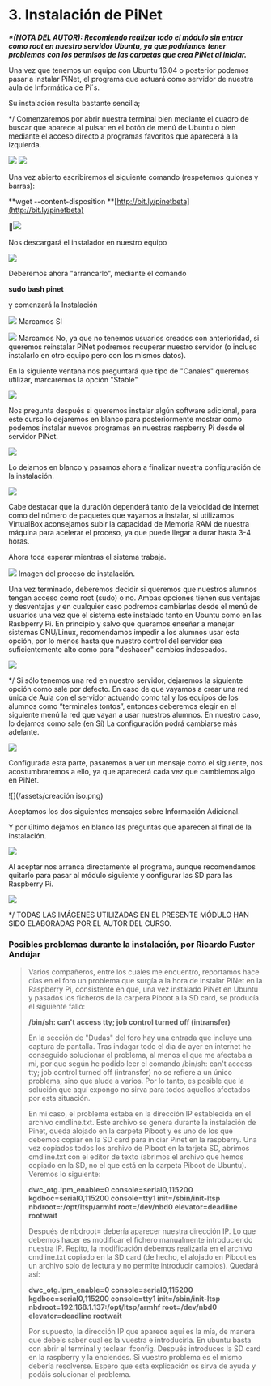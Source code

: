 # 3. Instalación de PiNet

_**\*\(NOTA DEL AUTOR\): Recomiendo realizar todo el módulo sin entrar como root en nuestro servidor Ubuntu, ya que podríamos tener problemas con los permisos de las carpetas que crea PiNet al iniciar.**_

Una vez que tenemos un equipo con Ubuntu 16.04 o posterior podemos pasar  a instalar PiNet, el programa que actuará como servidor de nuestra aula de Informática de Pi´s.

Su instalación resulta bastante sencilla;

\*/ Comenzaremos por abrir nuestra terminal bien mediante el cuadro de buscar que aparece al pulsar en el botón de menú de Ubuntu o bien mediante el acceso directo a programas favoritos que aparecerá a la izquierda.

![](/assets/as.png) ![](/assets/zx.png)

Una vez abierto escribiremos el siguiente comando \(respetemos guiones y barras\):

**wget --content-disposition **[http://bit.ly/pinetbeta](http://bit.ly/pinetbeta)

![](/assets/vc.png)

Nos descargará el instalador en nuestro equipo

![](/assets/bv.png)

Deberemos ahora "arrancarlo", mediante el comando

**sudo bash pinet**

y comenzará la Instalación

![](/assets/vf.png) Marcamos SI

![](/assets/kjh.png)     Marcamos No, ya que no tenemos usuarios creados con anterioridad, si queremos reinstalar PiNet podremos recuperar nuestro servidor \(o incluso instalarlo en otro equipo pero con los mismos datos\).

En la siguiente ventana nos preguntará que tipo de "Canales" queremos utilizar, marcaremos la opción "Stable"

![](/assets/lo.png)

Nos pregunta después si queremos instalar algún software adicional, para este curso lo dejaremos en blanco para posteriormente mostrar como podemos instalar nuevos programas en nuestras raspberry Pi desde el servidor PiNet.

![](/assets/435.png)

Lo dejamos en blanco y pasamos ahora a finalizar nuestra configuración de la instalación.

![](/assets/lo4.png)

Cabe destacar que la duración dependerá tanto de la velocidad de internet como del número de paquetes que vayamos a instalar, si utilizamos VirtualBox aconsejamos subir la capacidad de Memoria RAM de nuestra máquina para acelerar el proceso, ya que puede llegar a durar hasta 3-4 horas.

Ahora toca esperar mientras el sistema trabaja.

![](/assets/mj.png)     Imagen del proceso de instalación.

Una vez terminado, deberemos decidir si queremos que nuestros alumnos tengan acceso como root \(sudo\) o no. Ambas opciones tienen sus ventajas y desventajas y en cualquier caso podremos cambiarlas desde el menú de usuarios una vez que el sistema este instalado tanto en Ubuntu como en las Rasbperry Pi. En principio y salvo que queramos enseñar a manejar sistemas GNU/Linux, recomendamos impedir a los alumnos usar esta opción,  por lo menos hasta que nuestro control del servidor sea suficientemente alto como para "deshacer" cambios indeseados.

![](/assets/sudo.png)

\*/ Si sólo tenemos una red en nuestro servidor, dejaremos la siguiente opción como sale por defecto. En caso de que vayamos a crear una red única de Aula con el servidor actuando como tal y los equipos de los alumnos como “terminales tontos”, entonces deberemos elegir en el siguiente menú la red que vayan a usar nuestros alumnos. En nuestro caso, lo dejamos como sale \(en Sí\) La configuración podrá cambiarse más adelante.

![](/assets/ip.png)

Configurada esta parte, pasaremos a ver un mensaje como el siguiente, nos acostumbraremos a ello, ya que aparecerá cada vez que cambiemos algo en PiNet.

![](/assets/creación iso.png)

Aceptamos los dos siguientes mensajes sobre Información Adicional.

Y por último dejamos en blanco las preguntas que aparecen al final de la instalación.

![](/assets/v.png)

Al aceptar nos arranca directamente el programa, aunque recomendamos quitarlo para pasar al módulo siguiente y configurar las SD para las Raspberry Pi.

![](/assets/e.png)

\*/ TODAS LAS IMÁGENES UTILIZADAS EN EL PRESENTE MÓDULO HAN SIDO ELABORADAS POR EL AUTOR DEL CURSO.

### Posibles problemas durante la instalación, por Ricardo Fuster Andújar

> Varios compañeros, entre los cuales me encuentro, reportamos hace días en el foro un problema que surgía a la hora de instalar PiNet en la Raspberry Pi, consistente en que, una vez instalado PiNet en Ubuntu y pasados los ficheros de la carpera Piboot a la SD card, se producía el siguiente fallo: 
>
> **/bin/sh: can't access tty; job control turned off \(intransfer\)**
>
> En la sección de "Dudas" del foro hay una entrada que incluye una captura de pantalla. Tras indagar todo el día de ayer en internet he conseguido solucionar el problema, al menos el que me afectaba a mi, por que según he podido leer el comando /bin/sh: can't access tty; job control turned off \(intransfer\) no se refiere a un único problema, sino que alude a varios. Por lo tanto, es posible que la solución que aquí expongo no sirva para todos aquellos afectados por esta situación.  
>   
> En mi caso, el problema estaba en la dirección IP establecida en el archivo cmdline.txt. Este archivo se genera durante la instalación de Pinet, queda alojado en la carpeta Piboot y es uno de los que debemos copiar en la SD card para iniciar Pinet en la raspberry. Una vez copiados todos los archivo de Piboot en la tarjeta SD, abrimos cmdline.txt con el editor de texto \(abrimos el archivo que hemos copiado en la SD, no el que está en la carpeta Piboot de Ubuntu\). Veremos lo siguiente:  
>   
> **dwc\_otg.lpm\_enable=0 console=serial0,115200 kgdboc=serial0,115200 console=tty1 init=/sbin/init-ltsp nbdroot=:/opt/ltsp/armhf root=/dev/nbd0 elevator=deadline rootwait**  
>   
> Después de nbdroot= debería aparecer nuestra dirección IP. Lo que debemos hacer es modificar el fichero manualmente introduciendo nuestra IP. Repito, la modificación debemos realizarla en el archivo cmdline.txt copiado en la SD card \(de hecho, el alojado en Piboot es un archivo solo de lectura y no permite introducir cambios\). Quedará así:  
>   
> **dwc\_otg.lpm\_enable=0 console=serial0,115200 kgdboc=serial0,115200 console=tty1 init=/sbin/init-ltsp nbdroot=192.168.1.137:/opt/ltsp/armhf root=/dev/nbd0 elevator=deadline rootwait**  
>   
> Por supuesto, la dirección IP que aparece aquí es la mía, de manera que debeís saber cual es la vuestra e introducirla. En ubuntu basta con abrir el terminal y teclear ifconfig. Después introduces la SD card en la raspberry y la enciendes. Si vuestro problema es el mismo debería resolverse. Espero que esta explicación os sirva de ayuda y podáis solucionar el problema.

  






